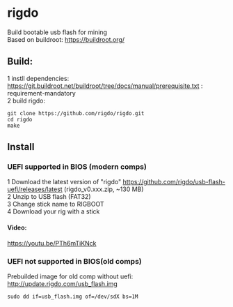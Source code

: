 # rigdo
Build bootable usb flash for mining <br>
Based on buildroot: https://buildroot.org/
  
## Build:
1 instll dependencies: https://git.buildroot.net/buildroot/tree/docs/manual/prerequisite.txt : requirement-mandatory <br>
2 build rigdo:
```
git clone https://github.com/rigdo/rigdo.git
cd rigdo
make
```
## Install
### UEFI supported in BIOS (modern comps)
1 Download the latest version of "rigdo" https://github.com/rigdo/usb-flash-uefi/releases/latest  (rigdo_v0.xxx.zip, ~130 MB)<br>
2 Unzip to USB flash (FAT32) <br>
3 Change stick name to RIGBOOT <br> 
4 Download your rig with a stick <br>
#### Video:
https://youtu.be/PTh6mTiKNck

### UEFI not supported in BIOS(old comps)
Prebuilded image for old comp without uefi: http://update.rigdo.com/usb_flash.img
```
sudo dd if=usb_flash.img of=/dev/sdX bs=1M
```
